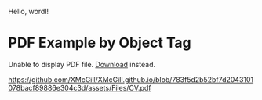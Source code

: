 Hello, wordl!

<html>
  <head>
    <title>My CV</title>
  </head>
  <body>
    <h1>PDF Example by Object Tag</h1>
    <object data="https://github.com/XMcGill/XMcGill.github.io/blob/783f5d2b52bf7d2043101078bacf89886e304c3d/assets/Files/CV.pdf" type="application/pdf" width="100%" height="500px">
      <p>Unable to display PDF file. <a href="https://github.com/XMcGill/XMcGill.github.io/blob/783f5d2b52bf7d2043101078bacf89886e304c3d/assets/Files/CV.pdf">Download</a> instead.</p>
    </object>
  </body>
</html>

https://github.com/XMcGill/XMcGill.github.io/blob/783f5d2b52bf7d2043101078bacf89886e304c3d/assets/Files/CV.pdf
